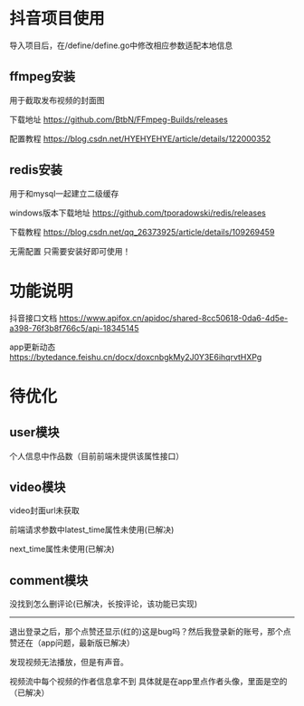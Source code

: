 # 抖音项目使用

导入项目后，在/define/define.go中修改相应参数适配本地信息

## ffmpeg安装

用于截取发布视频的封面图

下载地址 https://github.com/BtbN/FFmpeg-Builds/releases

配置教程 https://blog.csdn.net/HYEHYEHYE/article/details/122000352

## redis安装

用于和mysql一起建立二级缓存

windows版本下载地址 https://github.com/tporadowski/redis/releases

下载教程 https://blog.csdn.net/qq_26373925/article/details/109269459

无需配置 只需要安装好即可使用！

# 功能说明

抖音接口文档
https://www.apifox.cn/apidoc/shared-8cc50618-0da6-4d5e-a398-76f3b8f766c5/api-18345145

app更新动态
https://bytedance.feishu.cn/docx/doxcnbgkMy2J0Y3E6ihqrvtHXPg


# 待优化

## user模块
个人信息中作品数（目前前端未提供该属性接口）

## video模块
video封面url未获取

前端请求参数中latest_time属性未使用(已解决)

next_time属性未使用(已解决)

## comment模块
没找到怎么删评论(已解决，长按评论，该功能已实现)

-----------------------------------

退出登录之后，那个点赞还显示(红的)这是bug吗？然后我登录新的账号，那个点赞还在（app问题，最新版已解决）

发现视频无法播放，但是有声音。

视频流中每个视频的作者信息拿不到  具体就是在app里点作者头像，里面是空的（已解决）